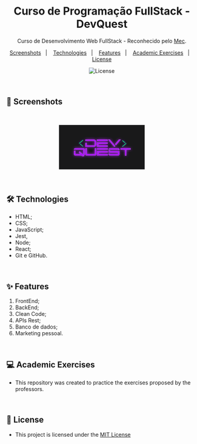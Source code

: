 <h1 align="center"> Curso de Programação FullStack - DevQuest </h1> 

<p align="center">Curso de Desenvolvimento Web FullStack - Reconhecido pelo <a href="https://www.gov.br/mec/pt-br">Mec</a>.

<p align="center">  
  <a href="#-screenshots">Screenshots</a>&nbsp;&nbsp;&nbsp;|&nbsp;&nbsp;&nbsp;
  <a href="#-technologies">Technologies</a>&nbsp;&nbsp;&nbsp;|&nbsp;&nbsp;&nbsp;
  <a href="#-features">Features</a>&nbsp;&nbsp;&nbsp;|&nbsp;&nbsp;&nbsp;
  <a href="#-academi-exercises">Academic Exercises</a>&nbsp;&nbsp;&nbsp;|&nbsp;&nbsp;&nbsp;
  <a href="#-license">License</a>  
</p>


<p align="center">
  <img alt="License" src="https://img.shields.io/static/v1?label=license&message=MIT&color=c920c9&labelColor=000000">
</p>

<br>

## 📸 Screenshots

<br>

<p align="center">
  <img alt="Imagem do Projeto" src=".github/devquest.png" width="45%">
</p>


<br>

## 🛠 Technologies

- HTML;
- CSS;
- JavaScript;
- Jest,
- Node;
- React;
- Git e GitHub.

<br>

## ✨ Features

1. FrontEnd;
2. BackEnd;
3. Clean Code;
4. APIs Rest;
5. Banco de dados;
6. Marketing pessoal.

<br>

## 💻 Academic Exercises

- This repository was created to practice the exercises proposed by the professors.

  <br>

## 📜 License

* This project is licensed under the [MIT License](https://choosealicense.com/licenses/mit/)
